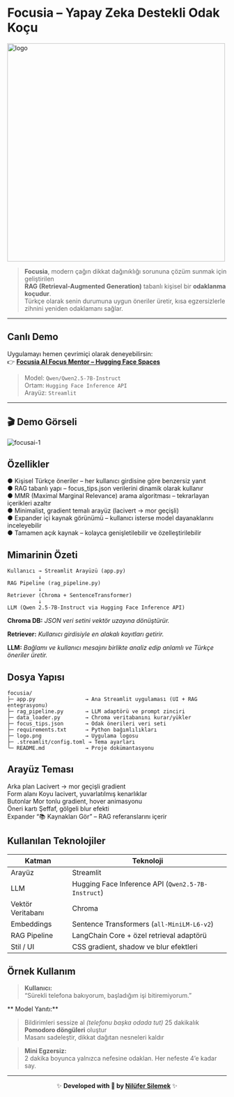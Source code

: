 #  Focusia – Yapay Zeka Destekli Odak Koçu 
<img width="500" height="500" alt="logo" src="https://github.com/user-attachments/assets/9fe0bf6e-4cf5-40ad-9c17-67e2b57b5057" />


> **Focusia**, modern çağın dikkat dağınıklığı sorununa çözüm sunmak için geliştirilen  
> **RAG (Retrieval-Augmented Generation)** tabanlı kişisel bir **odaklanma koçudur**.  
> Türkçe olarak senin durumuna uygun öneriler üretir, kısa egzersizlerle zihnini yeniden odaklamanı sağlar.  

---

##  Canlı Demo

Uygulamayı hemen çevrimiçi olarak deneyebilirsin:  
👉 **[Focusia AI Focus Mentor – Hugging Face Spaces](https://huggingface.co/spaces/lisidne6/aifocus-mentor)**

> Model: `Qwen/Qwen2.5-7B-Instruct`  
> Ortam: `Hugging Face Inference API`  
> Arayüz: `Streamlit`

---

## 🎬 Demo Görseli


![focusai-1](https://github.com/user-attachments/assets/0efd8df4-1fc4-4c8e-b852-742290244bbe)

##  Özellikler

● Kişisel Türkçe öneriler – her kullanıcı girdisine göre benzersiz yanıt  
● RAG tabanlı yapı – focus_tips.json verilerini dinamik olarak kullanır  
● MMR (Maximal Marginal Relevance) arama algoritması – tekrarlayan içerikleri azaltır  
● Minimalist, gradient temalı arayüz (lacivert → mor geçişli)  
● Expander içi kaynak görünümü – kullanıcı isterse model dayanaklarını inceleyebilir  
● Tamamen açık kaynak – kolayca genişletilebilir ve özelleştirilebilir  

##  Mimarinin Özeti
```
Kullanıcı → Streamlit Arayüzü (app.py)  
          ↓  
RAG Pipeline (rag_pipeline.py)  
          ↓  
Retriever (Chroma + SentenceTransformer)  
          ↓  
LLM (Qwen 2.5-7B-Instruct via Hugging Face Inference API)
```


**Chroma DB:** *JSON veri setini vektör uzayına dönüştürür.*

**Retriever:** *Kullanıcı girdisiyle en alakalı kayıtları getirir.*

**LLM:** *Bağlamı ve kullanıcı mesajını birlikte analiz edip anlamlı ve Türkçe öneriler üretir.*

## Dosya Yapısı
```
focusia/  
├─ app.py                → Ana Streamlit uygulaması (UI + RAG entegrasyonu)  
├─ rag_pipeline.py       → LLM adaptörü ve prompt zinciri  
├─ data_loader.py        → Chroma veritabanını kurar/yükler  
├─ focus_tips.json       → Odak önerileri veri seti  
├─ requirements.txt      → Python bağımlılıkları  
├─ logo.png              → Uygulama logosu  
├─ .streamlit/config.toml → Tema ayarları  
└─ README.md             → Proje dokümantasyonu
```

##  Arayüz Teması

Arka plan	Lacivert → mor geçişli gradient  
Form alanı	Koyu lacivert, yuvarlatılmış kenarlıklar  
Butonlar	Mor tonlu gradient, hover animasyonu  
Öneri kartı	Şeffaf, gölgeli blur efekti  
Expander	“📚 Kaynakları Gör” – RAG referanslarını içerir  

## Kullanılan Teknolojiler

| **Katman**        | **Teknoloji** |
|--------------------|---------------|
|  Arayüz          | Streamlit |
|  LLM             | Hugging Face Inference API (`Qwen2.5-7B-Instruct`) |
|  Vektör Veritabanı | Chroma |
|  Embeddings       | Sentence Transformers (`all-MiniLM-L6-v2`) |
|  RAG Pipeline     | LangChain Core + özel retrieval adaptörü |
|  Stil / UI        | CSS gradient, shadow ve blur efektleri |


## Örnek Kullanım

> **Kullanıcı:**  
> “Sürekli telefona bakıyorum, başladığım işi bitiremiyorum.”

** Model Yanıtı:**

> Bildirimleri sessize al _(telefonu başka odada tut)_
> 25 dakikalık **Pomodoro döngüleri** oluştur  
> Masanı sadeleştir, dikkat dağıtan nesneleri kaldır  

> **Mini Egzersiz:**  
> 2 dakika boyunca yalnızca nefesine odaklan. Her nefeste 4’e kadar say.

---

<div align="center">

✨ **Developed with 💜 by [Nilüfer Silemek](www.linkedin.com/in/nilufersilemek)** ✨  

</div>
